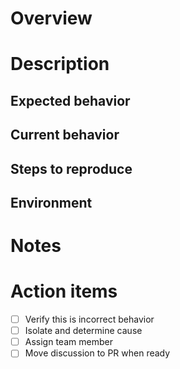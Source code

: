 <!-- Base issue template for Kosu projects. Modify as needed. -->
<!-- Favor deleting a un-necessary boilerplate section over leaving it empty. -->

# Overview

<!-- Summarize the issue or task in a few sentences. -->

# Description

<!-- Provide additional details about the bug/issue. Include the four sections below for bugs. -->
<!-- Add additional sub-sections if the issue/task warrant it. -->

## Expected behavior <!-- Omit for non-bugs. -->

<!-- What should happen? -->

## Current behavior <!-- Omit for non-bugs. -->

<!-- What is happening? Omit for non-bugs. -->

## Steps to reproduce <!-- Omit for non-bugs. -->

<!-- In as much detail as possible, describe how to re-create the bug. Omit if not bug. -->

## Environment <!-- Omit for non-bugs. -->

<!-- Describe environment, incl. package name/version, OS version, runtime, etc. -->

# Notes

<!-- Space for additional comments, ideas about how to fix, what the cause is, etc. -->

# Action items

<!-- If there are any, include action items here in check boxes. Example shown below. -->
<!-- Modify as needed. -->

-   [ ] Verify this is incorrect behavior
-   [ ] Isolate and determine cause
-   [ ] Assign team member <!-- receive input from whoever necessary, etc. -->
-   [ ] Move discussion to PR when ready
